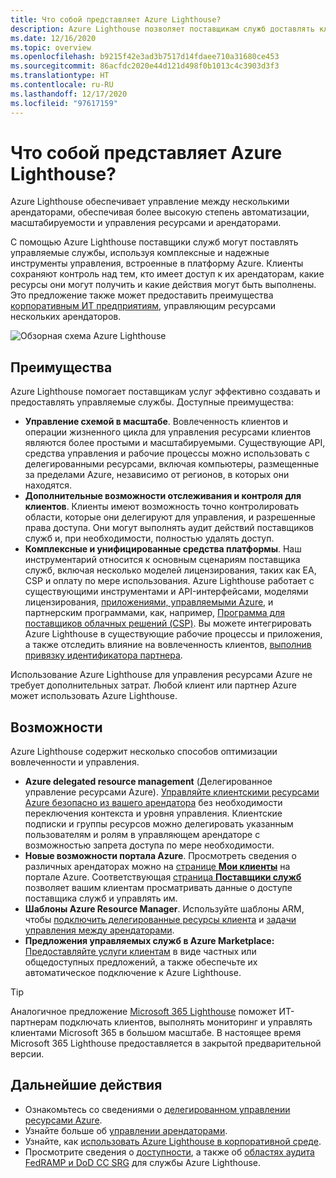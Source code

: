 ```yaml
---
title: Что собой представляет Azure Lighthouse?
description: Azure Lighthouse позволяет поставщикам служб доставлять клиентам управляемые службы с высоким уровнем автоматизации и эффективностью в масштабе.
ms.date: 12/16/2020
ms.topic: overview
ms.openlocfilehash: b9215f42e3ad3b7517d14fdaee710a31680ce453
ms.sourcegitcommit: 86acfdc2020e44d121d498f0b1013c4c3903d3f3
ms.translationtype: HT
ms.contentlocale: ru-RU
ms.lasthandoff: 12/17/2020
ms.locfileid: "97617159"
---
```

# <a name="what-is-azure-lighthouse"></a>Что собой представляет Azure Lighthouse?

Azure Lighthouse обеспечивает управление между несколькими арендаторами, обеспечивая более высокую степень автоматизации, масштабируемости и управления ресурсами и арендаторами.

С помощью Azure Lighthouse поставщики служб могут поставлять управляемые службы, используя комплексные и надежные инструменты управления, встроенные в платформу Azure. Клиенты сохраняют контроль над тем, кто имеет доступ к их арендаторам, какие ресурсы они могут получить и какие действия могут быть выполнены. Это предложение также может предоставить преимущества [корпоративным ИТ предприятиям](concepts/enterprise.md), управляющим ресурсами нескольких арендаторов.

![Обзорная схема Azure Lighthouse](media/azure-lighthouse-overview.jpg)

## <a name="benefits"></a>Преимущества

Azure Lighthouse помогает поставщикам услуг эффективно создавать и предоставлять управляемые службы. Доступные преимущества:

- **Управление схемой в масштабе**. Вовлеченность клиентов и операции жизненного цикла для управления ресурсами клиентов являются более простыми и масштабируемыми. Существующие API, средства управления и рабочие процессы можно использовать с делегированными ресурсами, включая компьютеры, размещенные за пределами Azure, независимо от регионов, в которых они находятся.
- **Дополнительные возможности отслеживания и контроля для клиентов**. Клиенты имеют возможность точно контролировать области, которые они делегируют для управления, и разрешенные права доступа. Они могут выполнять аудит действий поставщиков служб и, при необходимости, полностью удалять доступ.
- **Комплексные и унифицированные средства платформы**. Наш инструментарий относится к основным сценариям поставщика служб, включая несколько моделей лицензирования, таких как EA, CSP и оплату по мере использования. Azure Lighthouse работает с существующими инструментами и API-интерфейсами, моделями лицензирования, [приложениями, управляемыми Azure](concepts/managed-applications.md), и партнерским программами, как, например, [Программа для поставщиков облачных решений (CSP)](/partner-center/csp-overview). Вы можете интегрировать Azure Lighthouse в существующие рабочие процессы и приложения, а также отследить влияние на вовлеченность клиентов, [выполнив привязку идентификатора партнера](./how-to/partner-earned-credit.md).

Использование Azure Lighthouse для управления ресурсами Azure не требует дополнительных затрат. Любой клиент или партнер Azure может использовать Azure Lighthouse.

## <a name="capabilities"></a>Возможности

Azure Lighthouse содержит несколько способов оптимизации вовлеченности и управления.

- **Azure delegated resource management** (Делегированное управление ресурсами Azure). [Управляйте клиентскими ресурсами Azure безопасно из вашего арендатора](concepts/azure-delegated-resource-management.md) без необходимости переключения контекста и уровня управления. Клиентские подписки и группы ресурсов можно делегировать указанным пользователям и ролям в управляющем арендаторе с возможностью запрета доступа по мере необходимости.
- **Новые возможности портала Azure**. Просмотреть сведения о различных арендаторах можно на [странице **Мои клиенты**](how-to/view-manage-customers.md) на портале Azure. Соответствующая [страница **Поставщики служб**](how-to/view-manage-service-providers.md) позволяет вашим клиентам просматривать данные о доступе поставщика служб и управлять им.
- **Шаблоны Azure Resource Manager**. Используйте шаблоны ARM, чтобы [подключить делегированные ресурсы клиента](how-to/onboard-customer.md) и [задачи управления между арендаторами](samples/index.md).
- **Предложения управляемых служб в Azure Marketplace:** [Предоставляйте услуги клиентам](concepts/managed-services-offers.md) в виде частных или общедоступных предложений, а также обеспечьте их автоматическое подключение к Azure Lighthouse.

> [!TIP]
> Аналогичное предложение [Microsoft 365 Lighthouse](https://techcommunity.microsoft.com/t5/small-and-medium-business-blog/announcing-microsoft-365-lighthouse-for-managed-service/ba-p/1698181) поможет ИТ-партнерам подключать клиентов, выполнять мониторинг и управлять клиентами Microsoft 365 в большом масштабе. В настоящее время Microsoft 365 Lighthouse предоставляется в закрытой предварительной версии.

## <a name="next-steps"></a>Дальнейшие действия

- Ознакомьтесь со сведениями о [делегированном управлении ресурсами Azure](concepts/azure-delegated-resource-management.md).
- Узнайте больше об [управлении арендаторами](concepts/cross-tenant-management-experience.md).
- Узнайте, как [использовать Azure Lighthouse в корпоративной среде](concepts/enterprise.md).
- Просмотрите сведения о [доступности](https://azure.microsoft.com/global-infrastructure/services/?products=azure-lighthouse&regions=all), а также об [областях аудита FedRAMP и DoD CC SRG](../azure-government/compliance/azure-services-in-fedramp-auditscope.md) для службы Azure Lighthouse.
